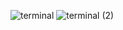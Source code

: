 ![terminal](https://github.com/user-attachments/assets/a1d1a9bb-55ca-41c7-a8a4-552291983920)
![terminal (2)](https://github.com/user-attachments/assets/99849855-4671-47a8-ac70-2adf1d997b6a)
